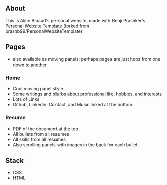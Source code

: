 ## About
This is Alice Bibaud's personal website, made with Benji Prashker's Personal Website Template (forked from prashb99/PersonalWebsiteTemplate)

## Pages
- also available as moving panels; perhaps pages are just hops from one down to another

### Home
- Cool moving panel style
- Some writings and blurbs about professional life, hobbies, and interests
- Lots of Links
- Github, Linkedin, Contact, and Music linked at the bottom

### Resume
- PDF of the document at the top
- All bullets from all resumes
- All skills from all resumes
- Also scrolling panels with images in the back for each bullet

## Stack
- CSS
- HTML

